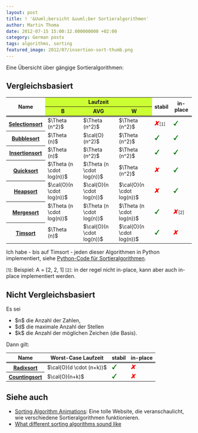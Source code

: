 ```yaml
---
layout: post
title: ! '&Uuml;bersicht &uuml;ber Sortieralgorithmen'
author: Martin Thoma
date: 2012-07-15 15:00:12.000000000 +02:00
category: German posts
tags: algorithms, sorting
featured_image: 2012/07/insertion-sort-thumb.png
---
```

Eine &Uuml;bersicht &uuml;ber g&auml;ngige Sortieralgorithmen:

<h2>Vergleichsbasiert</h2>
<table>
<tr>
  <th rowspan="2" style="border-bottom: #000 double 3px;">Name</th>
  <th colspan="3" style="background-color:#cf3;text-align:center">Laufzeit</th>
  <th rowspan="2" style="border-bottom: #000 double 3px;">stabil</th>
  <th rowspan="2" style="border-bottom: #000 double 3px;">in-place</th>
</tr>
<tr>
  <th style="background-color:#cf3;border-bottom: #000 double 3px;">B</th>
  <th style="background-color:#cf3;border-bottom: #000 double 3px;">AVG</th>
  <th style="background-color:#cf3;border-bottom: #000 double 3px;">W</th>
</tr>
<tr>
  <th><a href="http://de.wikipedia.org/wiki/Selectionsort">Selectionsort</a></th>
  <td>$\Theta (n^2)$</td>
  <td>$\Theta (n^2)$</td>
  <td>$\Theta (n^2)$</td>
  <td><a href="../images/2012/01/yes.png"><img src="../images/2012/01/no.png" alt="no" title="no" width="13" height="13" class="size-full wp-image-12931" /></a><small>[1]</small></td>
  <td><a href="../images/2012/01/yes.png"><img src="../images/2012/01/yes.png" alt="yes" title="yes" width="13" height="13" class="size-full wp-image-12931" /></td>
</tr>
<tr>
  <th><a href="http://de.wikipedia.org/wiki/Bubblesort">Bubblesort</a></th>
  <td>$\Theta (n)$</td>
  <td>$\cal{O}(n^2)$</td>
  <td>$\Theta (n^2)$</td>
  <td><a href="../images/2012/01/yes.png"><img src="../images/2012/01/yes.png" alt="yes" title="yes" width="13" height="13" class="size-full wp-image-12931" /></a></td>
  <td><a href="../images/2012/01/yes.png"><img src="../images/2012/01/yes.png" alt="yes" title="yes" width="13" height="13" class="size-full wp-image-12931" /></td>
</tr>
<tr>
  <th><a href="http://de.wikipedia.org/wiki/Insertionsort">Insertionsort</a></th>
  <td>$\Theta (n)$</td>
  <td>$\Theta (n^2)$</td>
  <td>$\Theta (n^2)$</td>
  <td><a href="../images/2012/01/yes.png"><img src="../images/2012/01/yes.png" alt="yes" title="yes" width="13" height="13" class="size-full wp-image-12931" /></a></td>
  <td><a href="../images/2012/01/yes.png"><img src="../images/2012/01/yes.png" alt="yes" title="yes" width="13" height="13" class="size-full wp-image-12931" /></td>
</tr>
<tr>
  <th><a href="http://de.wikipedia.org/wiki/Quicksort">Quicksort</a></th>
  <td>$\Theta (n \cdot log(n))$</td>
  <td>$\Theta (n \cdot log(n))$</td>
  <td>$\Theta (n^2)$</td>
  <td><a href="../images/2012/01/yes.png"><img src="../images/2012/01/no.png" alt="no" title="no" width="13" height="13" class="size-full wp-image-12931" /></td>
  <td><a href="../images/2012/01/yes.png"><img src="../images/2012/01/yes.png" alt="yes" title="yes" width="13" height="13" class="size-full wp-image-12931" /></td>
</tr>
<tr>
  <th><a href="http://de.wikipedia.org/wiki/Heapsort">Heapsort</a></th>
  <td>$\cal{O}(n \cdot log(n))$</td>
  <td>$\cal{O}(n \cdot log(n))$</td>
  <td>$\cal{O}(n \cdot log(n))$</td>
  <td><a href="../images/2012/01/no.png"><img src="../images/2012/01/no.png" alt="no" title="no" width="13" height="13" class="alignnone size-full wp-image-12961" /></a></td>
  <td><a href="../images/2012/01/yes.png"><img src="../images/2012/01/yes.png" alt="yes" title="yes" width="13" height="13" class="size-full wp-image-12931" /></td>
</tr>
<tr>
  <th><a href="http://de.wikipedia.org/wiki/Mergesort">Mergesort</a></th>
  <td>$\Theta (n \cdot log(n))$</td>
  <td>$\Theta (n \cdot log(n))$</td>
  <td>$\Theta (n \cdot log(n))$</td>
  <td><a href="../images/2012/01/yes.png"><img src="../images/2012/01/yes.png" alt="yes" title="yes" width="13" height="13" class="size-full wp-image-12931" /></td>
  <td><a href="../images/2012/01/no.png"><img src="../images/2012/01/no.png" alt="no" title="no" width="13" height="13" class="alignnone size-full wp-image-12961" /></a><small>[2]</small></td>
</tr>
<tr>
  <th><a href="http://de.wikipedia.org/wiki/Timsort">Timsort</a></th>
  <td>$\Theta (n)$</td>
  <td>$\cal{O}(n \cdot log(n))$</td>
  <td>$\cal{O}(n \cdot log(n))$</td>
  <td><a href="../images/2012/01/yes.png"><img src="../images/2012/01/yes.png" alt="yes" title="yes" width="13" height="13" class="size-full wp-image-12931" /></td>
  <td><a href="../images/2012/01/no.png"><img src="../images/2012/01/no.png" alt="no" title="no" width="13" height="13" class="alignnone size-full wp-image-12961" /></a></td>
</tr>
</table>

Ich habe - bis auf Timsort - jeden dieser Algorithmen in Python implementiert, siehe <a href="https://github.com/MartinThoma/algorithms/blob/master/sorting.py">Python-Code f&uuml;r Sortieralgorithmen</a>.

<small>[1]</small>: Beispiel: A = [2, 2, 1]
<small>[2]</small>: in der regel nicht in-place, kann aber auch in-place implementiert werden.

<h2>Nicht Vergleichsbasiert</h2>
Es sei 
<ul>
  <li>$n$ die Anzahl der Zahlen, </li>
  <li>$d$ die maximale Anzahl der Stellen</li>
  <li>$k$ die Anzahl der m&ouml;glichen Zeichen (die Basis).</li>
</ul>

Dann gilt:
<table>
<tr>
  <th style="border-bottom: #000 double 3px;">Name</th>
  <th style="border-bottom: #000 double 3px;text-align:center">Worst-Case Laufzeit</th>
  <th style="border-bottom: #000 double 3px;">stabil</th>
  <th style="border-bottom: #000 double 3px;">in-place</th>
</tr>
<tr>
  <th><a href="http://de.wikipedia.org/wiki/Radixsort">Radixsort</a></th>
  <td>$\cal{O}(d \cdot (n+k))$</td>
  <td><a href="../images/2012/01/yes.png"><img src="../images/2012/01/yes.png" alt="yes" title="yes" width="13" height="13" class="size-full wp-image-12931" /></a></td>
  <td><a href="../images/2012/01/no.png"><img src="../images/2012/01/no.png" alt="no" title="no" width="13" height="13" class="alignnone size-full wp-image-12961" /></a></td>
</tr>
<tr>
  <th><a href="http://de.wikipedia.org/wiki/Countingsort">Countingsort</a></th>
  <td>$\cal{O}(n+k)$</td>
  <td><a href="../images/2012/01/yes.png"><img src="../images/2012/01/yes.png" alt="yes" title="yes" width="13" height="13" class="size-full wp-image-12931" /></a></td>
  <td><a href="../images/2012/01/no.png"><img src="../images/2012/01/no.png" alt="no" title="no" width="13" height="13" class="alignnone size-full wp-image-12961" /></a></td>
</tr>
</table>

<h2>Siehe auch</h2>
<ul>
  <li><a href="http://www.sorting-algorithms.com/">Sorting Algorithm Animations</a>: Eine tolle Website, die veranschaulicht, wie verschiedene Sortieralgorithmen funktionieren.</li>
  <li><a href="http://www.youtube.com/watch?v=t8g-iYGHpEA">What different sorting algorithms sound like</a></li>
</ul>
